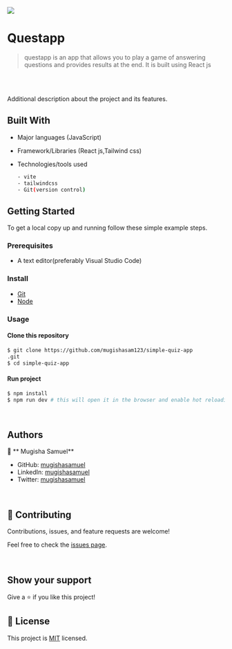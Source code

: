 ![](https://img.shields.io/badge/Questapp-blue)

# Questapp

> questapp is an app that allows you to play a game of answering questions and provides results at the end. It is built using React js

<br/>

<br/>

Additional description about the project and its features.

## Built With

- Major languages (JavaScript)
- Framework/Libraries (React js,Tailwind css)
- Technologies/tools used

  ```bash
  - vite
  - tailwindcss
  - Git(version control)

  ```

## Getting Started

To get a local copy up and running follow these simple example steps.

### Prerequisites

- A text editor(preferably Visual Studio Code)

### Install

- [Git](https://git-scm.com/downloads)
- [Node](https://nodejs.org/en/download/)

### Usage

#### Clone this repository

```bash
$ git clone https://github.com/mugishasam123/simple-quiz-app
.git
$ cd simple-quiz-app
```

#### Run project

```bash
$ npm install
$ npm run dev # this will open it in the browser and enable hot reloading
```

<br>

## Authors

👤 ** Mugisha Samuel**

- GitHub: [mugishasamuel](https://github.com/mugishasam123)
- LinkedIn: [mugishasamuel](https://www.linkedin.com/in/mugisha-samuel-55a905208/)
- Twitter: [mugishasamuel](https://twitter.com/mugishasamuel42/)

<br>

## 🤝 Contributing

Contributions, issues, and feature requests are welcome!

Feel free to check the [issues page](https://github.com/mugishasam123/simple-quiz-app/issues).

<br>

## Show your support

Give a ⭐️ if you like this project!

## 📝 License

This project is [MIT](https://opensource.org/licenses/MIT) licensed.
